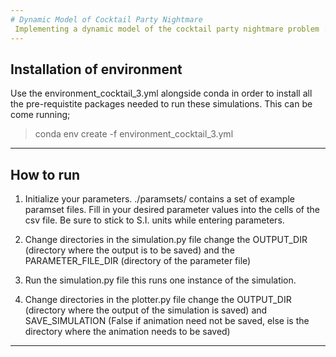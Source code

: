 ```yaml
---
# Dynamic Model of Cocktail Party Nightmare
 Implementing a dynamic model of the cocktail party nightmare problem :)
---
```


## Installation of environment

Use the environment_cocktail_3.yml alongside conda in order to install all the pre-requistite packages needed to run these simulations. This can be come running;
> conda env create -f environment_cocktail_3.yml

---

## How to run
1. Initialize your parameters.
    ./paramsets/ contains a set of example paramset files. Fill in your desired parameter values into the cells of the csv file. Be sure to stick to S.I. units while entering parameters. 

2. Change directories in the simulation.py file
    change the OUTPUT_DIR (directory where the output is to be saved) and the PARAMETER_FILE_DIR (directory of the parameter file)

3. Run the simulation.py file
    this runs one instance of the simulation. 

4. Change directories in the plotter.py file
    change the OUTPUT_DIR (directory where the output of the simulation is saved) and SAVE_SIMULATION (False if animation need not be saved, else is the directory where the animation needs to be saved)
---

## 
